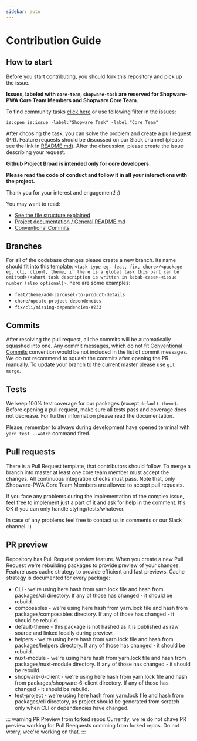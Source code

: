 ```yaml
---
sidebar: auto
---
```


# Contribution Guide

## How to start

Before you start contributing, you should fork this repository and pick up the issue.

**Issues, labeled with `core-team`, `shopware-task` are reserved for Shopware-PWA Core Team Members and Shopware Core Team**.

To find community tasks [click here](https://github.com/DivanteLtd/shopware-pwa/issues?utf8=%E2%9C%93&q=is%3Aopen+is%3Aissue+-label%3A%22Shopware+Task%22+-label%3A%22Core+Team%22+) or use following filter in the issues:

```
is:open is:issue -label:"Shopware Task" -label:"Core Team"
```

After choosing the task, you can solve the problem and create a pull request (PR). Feature requests should be discussed on our Slack channel (please see the link in [README.md](https://github.com/DivanteLtd/shopware-pwa)). After the discussion, please create the issue describing your request.

**Github Project Broad is intended only for core developers.**

**Please read the code of conduct and follow it in all your interactions with the project.**

Thank you for your interest and engagement! :)

You may want to read:

- [See the file structure explained](./STRUCTURE.md)
- [Project documentation / General README.md](./README.md)
- [Conventional Commits](https://www.conventionalcommits.org/en/v1.0.0/)

## Branches

For all of the codebase changes please create a new branch. Its name should fit into this template: `<task type eg. feat, fix, chore>/<package eg. cli, client, theme, if there is a global task this part can be omitted>/<short task description is written in kebab-case>-<issue number (also optional)>`, here are some examples:

- `feat/theme/add-carousel-to-product-details`
- `chore/update-project-dependencies`
- `fix/cli/missing-dependencies-#233`

## Commits

After resolving the pull request, all the commits will be automatically squashed into one. Any commit messages, which do not fit [Conventional Commits](https://www.conventionalcommits.org/en/v1.0.0/) convention would be not included in the list of commit messages. We do not recommend to squash the commits after opening the PR manually. To update your branch to the current master please use `git merge`.

## Tests

We keep 100% test coverage for our packages (except `default-theme`). Before opening a pull request, make sure all tests pass and coverage does not decrease. For further information please read the documentation.

Please, remember to always during development have opened terminal with `yarn test --watch` command fired.

## Pull requests

There is a Pull Request template, that contributors should follow. To merge a branch into master at least one core team member must accept the changes. All continuous integration checks must pass. Note that, only Shopware-PWA Core Team Members are allowed to accept pull requests.

If you face any problems during the implementation of the complex issue, feel free to implement just a part of it and ask for help in the comment. It's OK if you can only handle styling/tests/whatever.

In case of any problems feel free to contact us in comments or our Slack channel. :)

## PR preview

Repository has Pull Request preview feature. When you create a new Pull Request we're rebuilding packages to provide preview of your changes.
Feature uses cache strategy to provide efficient and fast previews. Cache strategy is documented for every package:

- CLI - we're using here hash from yarn.lock file and hash from packages/cli directory. If any of those has changed - it should be rebuild.
- composables - we're using here hash from yarn.lock file and hash from packages/composables directory. If any of those has changed - it should be rebuild.
- default-theme - this package is not hashed as it is published as raw source and linked locally during preview.
- helpers - we're using here hash from yarn.lock file and hash from packages/helpers directory. If any of those has changed - it should be rebuild.
- nuxt-module - we're using here hash from yarn.lock file and hash from packages/nuxt-module directory. If any of those has changed - it should be rebuild.
- shopware-6-client - we're using here hash from yarn.lock file and hash from packages/shopware-6-client directory. If any of those has changed - it should be rebuild.
- test-project - we're using here hash from yarn.lock file and hash from packages/cli directory, as project should be generated from scratch only when CLI or dependencies have changed.

::: warning PR Preview from forked repos
Currently, we're do not chave PR preview working for Pull Reequests comming from forked repos. Do not worry, wee're working on that.
:::
